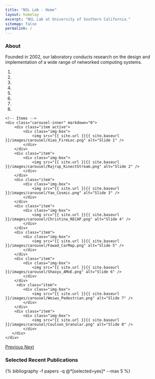 ```yaml
---
title: "NSL Lab - Home"
layout: homelay
excerpt: "NSL Lab at University of Southern California."
sitemap: false
permalink: /
---
```


<h3> About </h3>

<div>

Founded in 2002, our laboratory conducts research on the design and implementation of a wide range of networked computing systems.

</div>

<div markdown="0" id="carousel" class="carousel slide" data-ride="carousel" data-interval="4000" data-pause="hover" >
    <!-- Menu -->
    <ol class="carousel-indicators">
        <li data-target="#carousel" data-slide-to="0" class="active"></li>
        <li data-target="#carousel" data-slide-to="1"></li>
        <li data-target="#carousel" data-slide-to="2"></li>
        <li data-target="#carousel" data-slide-to="3"></li>
        <li data-target="#carousel" data-slide-to="4"></li>
        <li data-target="#carousel" data-slide-to="5"></li>
        <li data-target="#carousel" data-slide-to="6"></li>
        <li data-target="#carousel" data-slide-to="7"></li>
    </ol>

    <!-- Items -->
    <div class="carousel-inner" markdown="0">
        <div class="item active">
            <div class="img-box">
                <img src="{{ site.url }}{{ site.baseurl }}/images/carousel/Xiao_FireLoc.png" alt="Slide 1" />
            </div>
        </div>
        <div class="item">
            <div class="img-box">
                <img src="{{ site.url }}{{ site.baseurl }}/images/carousel/Rajrup_KinectStream.png" alt="Slide 2" />
            </div>
        </div>
        <div class="item">
            <div class="img-box">
                <img src="{{ site.url }}{{ site.baseurl }}/images/carousel/Yao_Cosmic.png" alt="Slide 3" />
            </div>
        </div>
        <div class="item">
            <div class="img-box">
                <img src="{{ site.url }}{{ site.baseurl }}/images/carousel/Christina_RECAP.png" alt="Slide 4" />
            </div>
        </div>
        <div class="item">
            <div class="img-box">
                <img src="{{ site.url }}{{ site.baseurl }}/images/carousel/Fawad_CarMap.png" alt="Slide 5" />
            </div>
        </div>
        <div class="item">
            <div class="img-box">
                <img src="{{ site.url }}{{ site.baseurl }}/images/carousel/Shaoyu_AMoE.png" alt="Slide 6" />
            </div>
        </div>
         <div class="item">
            <div class="img-box">
                <img src="{{ site.url }}{{ site.baseurl }}/images/carousel/Weiwu_Pedestrian.png" alt="Slide 7" />
            </div>
        </div>
        <div class="item">
            <div class="img-box">
                <img src="{{ site.url }}{{ site.baseurl }}/images/carousel/Coulson_Granular.png" alt="Slide 8" />
            </div>
       </div>
    </div>
  <a class="left carousel-control" href="#carousel" role="button" data-slide="prev">
    <span class="glyphicon glyphicon-chevron-left" aria-hidden="true"></span>
    <span class="sr-only">Previous</span>
  </a>
  <a class="right carousel-control" href="#carousel" role="button" data-slide="next">
    <span class="glyphicon glyphicon-chevron-right" aria-hidden="true"></span>
    <span class="sr-only">Next</span>
  </a>
</div>

<!--
<h3> Recent Papers </h3>

<div class="publications">
{% comment %}
{% bibliography -f papers --max 5 %}
{% endcomment %}
</div>
-->

<h3> Selected Recent Publications </h3>

<div class="publications">
{% bibliography -f papers -q @*[selected=yes]* --max 5 %}
</div>
